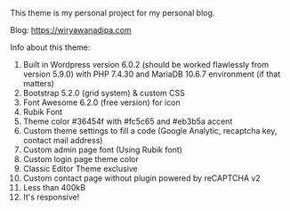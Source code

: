 This theme is my personal project for my personal blog.

Blog: https://wiryawanadipa.com

Info about this theme:
1. Built in Wordpress version 6.0.2 (should be worked flawlessly from version 5.9.0) with PHP 7.4.30 and MariaDB 10.6.7 environment (if that matters)
2. Bootstrap 5.2.0 (grid system) & custom CSS
3. Font Awesome 6.2.0 (free version) for icon
4. Rubik Font
5. Theme color #36454f with #fc5c65 and #eb3b5a accent
6. Custom theme settings to fill a code (Google Analytic, recaptcha key, contact mail address)
7. Custom admin page font (Using Rubik font)
8. Custom login page theme color
9. Classic Editor Theme exclusive
10. Custom contact page without plugin powered by reCAPTCHA v2
11. Less than 400kB
12. It's responsive!
